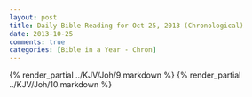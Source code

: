 ```yaml
---
layout: post
title: Daily Bible Reading for Oct 25, 2013 (Chronological)
date: 2013-10-25
comments: true
categories: [Bible in a Year - Chron]
---
```

{% render_partial ../KJV/Joh/9.markdown %}
{% render_partial ../KJV/Joh/10.markdown %}
